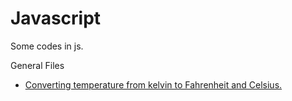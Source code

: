 # Javascript
Some codes in js.

General Files
  - [Converting temperature from kelvin to Fahrenheit and Celsius.](./temperatureConversion.js)
